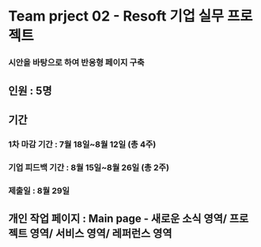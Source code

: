 # Team prject 02 - Resoft 기업 실무 프로젝트
### 시안을 바탕으로 하여 반응형 페이지 구축
## 인원 : 5명
## 기간 
### 1차 마감 기간 : 7월 18일~8월 12일 (총 4주)
### 기업 피드백 기간  : 8월 15일~8월 26일 (총 2주) 
### 제출일 : 8월 29일
## 개인 작업 페이지 : Main page - 새로운 소식 영역/ 프로젝트 영역/ 서비스 영역/ 레퍼런스 영역
